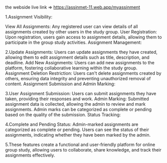 
the webside live link =>  https://assinmet-11.web.app/myassinment

1.Assignment Visibility:

View All Assignments: Any registered user can view details of all assignments created by other users in the study group.
User Registration: Upon registration, users gain access to assignment details, allowing them to participate in the group study activities.
Assignment Management:

2.Update Assignments: Users can update assignments they have created, allowing them to edit assignment details such as title, description, and deadline.
Add New Assignments: Users can add new assignments to the platform, fostering collaborative learning within the study group.
Assignment Deletion Restriction: Users can't delete assignments created by others, ensuring data integrity and preventing unauthorized removal of content.
Assignment Submission and Admin Marking:

3.User Assignment Submission: Users can submit assignments they have taken, providing their responses and work.
Admin Marking: Submitted assignment data is collected, allowing the admin to review and mark assignments. Admin marks can be categorized as complete or pending based on the quality of the submission.
Status Tracking:

4.Complete and Pending Status: Admin-marked assignments are categorized as complete or pending. Users can see the status of their assignments, indicating whether they have been marked by the admin.

5.These features create a functional and user-friendly platform for online group study, allowing users to collaborate, share knowledge, and track their assignments effectively.
